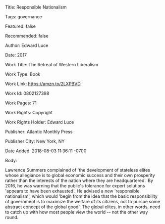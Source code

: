 Title:  Responsible Nationalism

Tags:   governance

Featured: false

Recommended: false

Author: Edward Luce

Date:   2017

Work Title: The Retreat of Western Liberalism

Work Type: Book

Work Link: https://amzn.to/2LXPBVD

Work Id: 0802127398

Work Pages: 71

Work Rights: Copyright

Work Rights Holder: Edward Luce

Publisher: Atlantic Monthly Press

Publisher City: New York, NY

Date Added: 2018-08-03 11:36:11 -0700

Body: 

Lawrence Summers complained of 'the development of stateless elites whose allegiance is to global economic success and their own prosperity rather than the interests of the nation where they are headquartered'. By 2016, he was warning that the public's tolerance for expert solutions 'appears to have been exhausted'. He advised a new 'responsible nationalism', which would 'begin from the idea that the basic responsibility of government is to maximize the welfare of its citizens, not to pursue some abstract concept of the global good'. The global elites, in other words, need to catch up with how most people view the world -- not the other way round.


